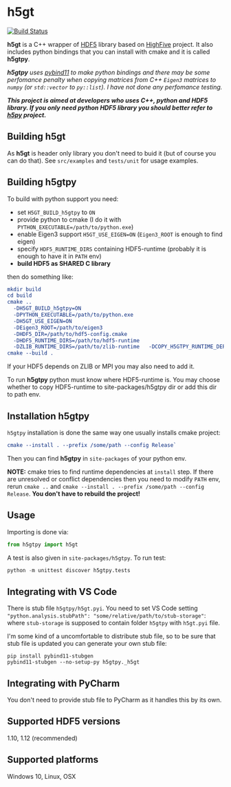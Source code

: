 # h5gt
[![Build Status](https://travis-ci.com/tierra-colada/h5gt.svg?branch=main)](https://travis-ci.com/tierra-colada/h5gt)

**h5gt** is a C++ wrapper of [HDF5](https://www.hdfgroup.org/solutions/hdf5/) library based on [HighFive](https://github.com/BlueBrain/HighFive.git) project. It also includes python bindings that you can install with cmake and it is called **h5gtpy**.

***h5gtpy** uses [pybind11](https://github.com/pybind/pybind11) to make python bindings and there may be some perfomance penalty when copying matrices from C++ `Eigen3` matrices to `numpy` (or `std::vector` to `py::list`). I have not done any perfomance testing.*

***This project is aimed at developers who uses C++, python and HDF5 library. If you only need python HDF5 library you should better refer to [h5py](https://github.com/h5py/h5py) project.***

## Building h5gt
As **h5gt** is header only library you don't need to buid it (but of course you can do that). See `src/examples` and `tests/unit` for usage examples.

## Building h5gtpy
To build with python support you need:

* set `H5GT_BUILD_h5gtpy` to `ON`
* provide python to cmake (I do it with `PYTHON_EXECUTABLE=/path/to/python.exe`)
* enable Eigen3 support `H5GT_USE_EIGEN=ON` (`Eigen3_ROOT` is enough to find eigen)
* specify `HDF5_RUNTIME_DIRS` containing HDF5-runtime (probably it is enough to have it in `PATH` env)
* **build HDF5 as SHARED C library**

then do something like:

```cmake
mkdir build
cd build
cmake .. 
  -DH5GT_BUILD_h5gtpy=ON 
  -DPYTHON_EXECUTABLE=/path/to/python.exe 
  -DH5GT_USE_EIGEN=ON 
  -DEigen3_ROOT=/path/to/eigen3 
  -DHDF5_DIR=/path/to/hdf5-config.cmake 
  -DHDF5_RUNTIME_DIRS=/path/to/hdf5-runtime   
  -DZLIB_RUNTIME_DIRS=/path/to/zlib-runtime   -DCOPY_H5GTPY_RUNTIME_DEPS=ON
cmake --build . 
```
If your HDF5 depends on ZLIB or MPI you may also need to add it.

To run **h5gtpy** python must know where HDF5-runtime is. You may choose whether to copy HDF5-runtime to site-packages/h5gtpy dir or add this dir to path env.


## Installation h5gtpy

`h5gtpy` installation is done the same way one usually installs cmake project:

```cmake
cmake --install . --prefix /some/path --config Release`
```

Then you can find **h5gtpy** in `site-packages` of your python env.

**NOTE:** cmake tries to find runtime dependencies at `install` step. If there are unresolved or conflict dependencies then you need to modify `PATH` env, rerun `cmake ..` and `cmake --install . --prefix /some/path --config Release`. **You don't have to rebuild the project!**

## Usage
Importing is done via:
```python
from h5gtpy import h5gt
```

A test is also given in `site-packages/h5gtpy`.
To run test:
```python
python -m unittest discover h5gtpy.tests
```

## Integrating with VS Code
There is stub file `h5gtpy/h5gt.pyi`. You need to set VS Code setting `"python.analysis.stubPath": "some/relative/path/to/stub-storage"`: where `stub-storage` is supposed to contain folder `h5gtpy` with `h5gt.pyi` file.

I'm some kind of a uncomfortable to distribute stub file, so to be sure that stub file is updated you can generate your own stub file:
```shell
pip install pybind11-stubgen
pybind11-stubgen --no-setup-py h5gtpy._h5gt
```

## Integrating with PyCharm
You don't need to provide stub file to PyCharm as it handles this by its own.

## Supported HDF5 versions
1.10, 1.12 (recommended)

## Supported platforms
Windows 10, Linux, OSX